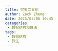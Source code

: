 ```yaml
---
title: 完美二叉树
author: Zack Zheng
date: 2025/03/06 10:45
categories:
 - 数据结构和算法
tags:
 - 数据结构
 - 算法
---
```

